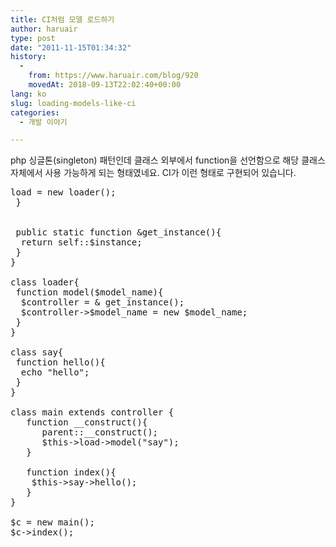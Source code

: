```yaml
---
title: CI처럼 모델 로드하기
author: haruair
type: post
date: "2011-11-15T01:34:32"
history:
  - 
    from: https://www.haruair.com/blog/920
    movedAt: 2018-09-13T22:02:40+00:00
lang: ko
slug: loading-models-like-ci
categories:
  - 개발 이야기

---
```

php 싱글톤(singleton) 패턴인데 클래스 외부에서 function을 선언함으로 해당 클래스 자체에서 사용 가능하게 되는 형태였네요. CI가 이런 형태로 구현되어 있습니다.

<pre lang="php" line="1"><?php

function &#038; get_instance()
{
 return controller::get_instance();
}

class controller {
 private static $instance;

 function __construct(){
  self::$instance = &#038; $this;
  $this->load = new loader();
 }


 public static function &get_instance(){
  return self::$instance;
 }
}

class loader{
 function model($model_name){
  $controller = & get_instance();
  $controller->$model_name = new $model_name;
 }
}

class say{
 function hello(){
  echo "hello";
 }
}

class main extends controller {
   function __construct(){
      parent::__construct();
      $this->load->model("say");
   }

   function index(){
    $this->say->hello();
   }
}

$c = new main();
$c->index();</pre>